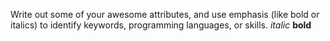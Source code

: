 Write out some of your awesome attributes, and use emphasis (like bold or italics) to identify keywords, programming languages, or skills. 
_italic_
**bold**
